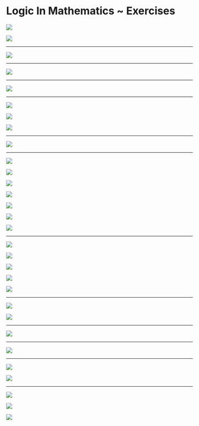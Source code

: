 # Logic In Mathematics ~ Exercises



![](img/1.png)

![](img/2.png)

---

![](img/2.1.png)

---

![](img/3.png)

---

![](img/3.1.png)

---

![](img/4.png)

![](img/5.png)

![](img/6.png)

---

![](img/6.1.png)

---

![](img/7.png)

![](img/8.png)

![](img/9.png)

![](img/10.png)

![](img/11.png)

![](img/12.png)

![](img/13.png)

---

![](img/13.1.png)

![](img/13.2.png)

![](img/13.3.png)

![](img/13.4.png)

![](img/13.5.png)

---

![](img/14.png)

![](img/15.png)

---

![](img/15.1.png)

---

![](img/16.png)

---

![](img/16.1.png)

![](img/16.2.png)

---

![](img/17.png)

![](img/18.png)

![](img/19.png)
